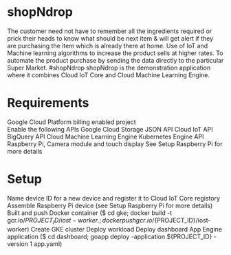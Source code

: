# shopNdrop
The customer need not have to remember all the ingredients required or prick their heads to know what should be next item &amp; will get alert if they are purchasing the item which is already there at home. Use of IoT and Machine learning algorithms to increase the product sells at higher rates. To automate the product purchase by sending the data directly to the particular Super Market.
#shopNdrop
shopNdrop is the demonstration application where it combines Cloud IoT Core and Cloud Machine Learning Engine.

# Requirements 
Google Cloud Platform billing enabled project </br>
Enable the following APIs
Google Cloud Storage JSON API
Cloud IoT API
BigQuery API
Cloud Machine Learning Engine
Kubernetes Engine API
Raspberry Pi, Camera module and touch display
See Setup Raspberry Pi for more details
# Setup 
Name device ID for a new device and register it to Cloud IoT Core registory
Assemble Raspberry Pi device (see Setup Raspberry Pi for more details)
Built and push Docker container ($ cd gke; docker build -t gcr.io/${PROJECT_ID}/iost-worker .; docker push gcr.io/${PROJECT_ID}/iost-worker)
Create GKE cluster
Deploy workload
Deploy dashboard App Engine application ($ cd dashboard; goapp deploy -application ${PROJECT_ID} -version 1 app.yaml)
